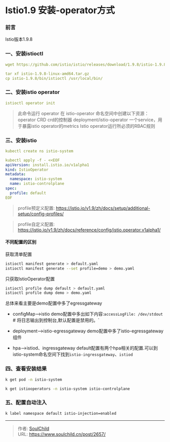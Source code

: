 # Istio1.9 安装-operator方式

<!--more-->
### 前言
Istio版本1.9.8

### 一、安装istioctl
```yaml
wget https://github.com/istio/istio/releases/download/1.9.8/istio-1.9.8-linux-amd64.tar.gz

tar xf istio-1.9.8-linux-amd64.tar.gz
cp istio-1.9.8/bin/istioctl /usr/local/bin/
```

### 二、安装istio operator
```yaml
istioctl operator init
```
> 此命令运行 operator 在 istio-operator 命名空间中创建以下资源：
> operator CRD
> crd的控制器 deployment/istio-operator
> 一个service，用于暴露istio operator的metrics
> Istio operator运行所必须的RBAC规则




### 三、安装istio
```yaml
kubectl create ns istio-system

kubectl apply -f - <<EOF
apiVersion: install.istio.io/v1alpha1
kind: IstioOperator
metadata:
  namespace: istio-system
  name: istio-controlplane
spec:
  profile: default
EOF
```
> profile预定义配置: https://istio.io/v1.9/zh/docs/setup/additional-setup/config-profiles/

> profile自定义配置: https://istio.io/v1.9/zh/docs/reference/config/istio.operator.v1alpha1/

#### 不同配置的区别
获取清单配置
```bash
istioctl manifest generate > default.yaml
istioctl manifest generate --set profile=demo > demo.yaml
```
只获取IstioOperator配置
```bash
istioctl profile dump default > default.yaml
istioctl profile dump demo > demo.yaml
```

总体来看主要是demo配置中多了egressgateway
- configMap-->istio
  demo配置中多出如下内容:`accessLogFile: /dev/stdout` # 将日志输出到控制台,默认配置是禁用的。`

- deployment-->istio-egressgateway
  demo配置中多了istio-egressgateway组件

- hpa-->istiod、ingressgateway
  default配置有两个hpa相关的配置.可以到istio-system命名空间下找到`istio-ingressgateway`、`istiod`


### 四、查看安装结果
```bash
k get pod -n istio-system

k get istiooperators -n istio-system istio-controlplane
```

### 五、配置自动注入
```bash
k label namespace default istio-injection=enabled
```


---

> 作者: [SoulChild](https://www.soulchild.cn)  
> URL: https://www.soulchild.cn/post/2657/  

